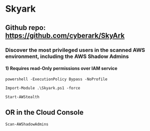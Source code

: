 # Skyark

## Github repo: https://github.com/cyberark/SkyArk

### Discover the most privileged users in the scanned AWS environment, including the AWS Shadow Admins

#### 1) Requires read-Only permissions over IAM service

    powershell -ExecutionPolicy Bypass -NoProfile

    Import-Module .\Skyark.ps1 -force

    Start-AWStealth

## OR in the Cloud Console

    Scan-AWShadowAdmins
